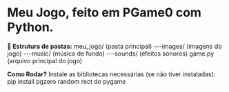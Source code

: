 
# Meu Jogo, feito em PGame0 com Python.

**📂 Estrutura de pastas:**
meu_jogo/ (pasta principal)
---images/ (imagens do jogo)
---music/ (música de fundo)
---sounds/ (efeitos sonoros)
game.py (arquivo principal do jogo)

**Como Rodar?**
Instale as bibliotecas necessárias (se não tiver instaladas):
      pip install pgzero
      random
      rect do pygame
